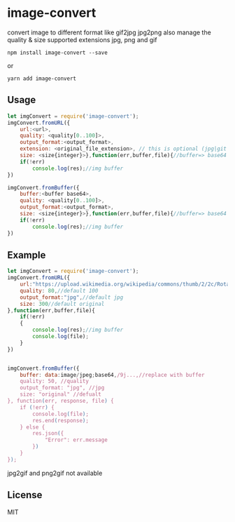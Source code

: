 # image-convert

convert image to different format like gif2jpg jpg2png also manage the quality & size
supported extensions jpg, png and gif

```
npm install image-convert --save
```
or
```
yarn add image-convert 
```

## Usage

``` js
let imgConvert = require('image-convert');
imgConvert.fromURL({
	url:<url>,
	quality: <quality[0..100]>,
	output_format:<output_format>,
	extension: <original_file_extension>, // this is optional (jpg|git|png)
	size: <size{integer}>},function(err,buffer,file){//buffer=> base64 encode, file=> file object
	if(!err)
		console.log(res);//img buffer
})

imgConvert.fromBuffer({
	buffer:<buffer base64>,
	quality: <quality[0..100]>,
	output_format:<output_format>,
	size: <size{integer}>},function(err,buffer,file){//buffer=> base64 encode, file=> file object
	if(!err)
		console.log(res);//img buffer
})

```

## Example

``` js
let imgConvert = require('image-convert');
imgConvert.fromURL({
	url:"https://upload.wikimedia.org/wikipedia/commons/thumb/2/2c/Rotating_earth_(large).gif/200px-Rotating_earth_(large).gif",
	quality: 80,//default 100
	output_format:"jpg",//default jpg
	size: 300//default original
},function(err,buffer,file){
	if(!err)
	{
		console.log(res);//img buffer
		console.log(file);
	}
})


imgConvert.fromBuffer({
    buffer: data:image/jpeg;base64,/9j...,//replace with buffer
    quality: 50, //quality
    output_format: "jpg", //jpg
    size: "original" //defualt
}, function(err, response, file) {
    if (!err) {
        console.log(file);
        res.end(response);
    } else {
        res.json({
            "Error": err.message
        })
    }
});
```

jpg2gif and png2gif not available

## License

MIT
